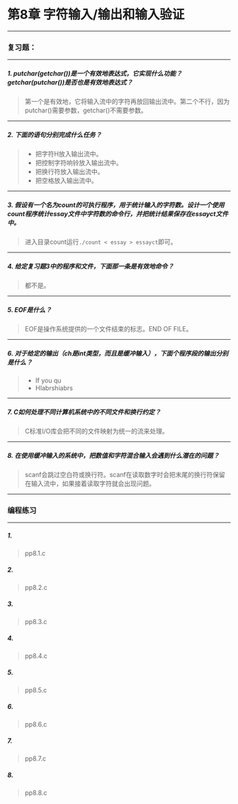 # 第8章 字符输入/输出和输入验证

---
### 复习题：
---
##### 1. putchar(getchar())是一个有效地表达式，它实现什么功能？getchar(putchar())是否也是有效地表达式？
> 第一个是有效地，它将输入流中的字符再放回输出流中。第二个不行，因为putchar()需要参数，getchar()不需要参数。
---
##### 2. 下面的语句分别完成什么任务？
> * 把字符H放入输出流中。
> * 把控制字符响铃放入输出流中。
> * 把换行符放入输出流中。
> * 把空格放入输出流中。
---
##### 3. 假设有一个名为count的可执行程序，用于统计输入的字符数。设计一个使用count程序统计essay文件中字符数的命令行，并把统计结果保存在essayct文件中。
> 进入目录count运行`./count < essay > essayct`即可。
---
##### 4. 给定复习题3中的程序和文件，下面那一条是有效地命令？
> 都不是。
---
##### 5. EOF是什么？
> EOF是操作系统提供的一个文件结束的标志。END OF FILE。
---
##### 6. 对于给定的输出（ch是int类型，而且是缓冲输入），下面个程序段的输出分别是什么？
> * If you qu
> * HIabrshiabrs
---
##### 7. C如何处理不同计算机系统中的不同文件和换行约定？
> C标准I/O库会把不同的文件映射为统一的流来处理。
---
##### 8. 在使用缓冲输入的系统中，把数值和字符混合输入会遇到什么潜在的问题？
> scanf会跳过空白符或换行符。scanf在读取数字时会把末尾的换行符保留在输入流中，如果接着读取字符就会出现问题。
---
### 编程练习
---
##### 1. 
> pp8.1.c
##### 2. 
> pp8.2.c
##### 3. 
> pp8.3.c
##### 4. 
> pp8.4.c
##### 5. 
> pp8.5.c
##### 6. 
> pp8.6.c
##### 7. 
> pp8.7.c
##### 8. 
> pp8.8.c

